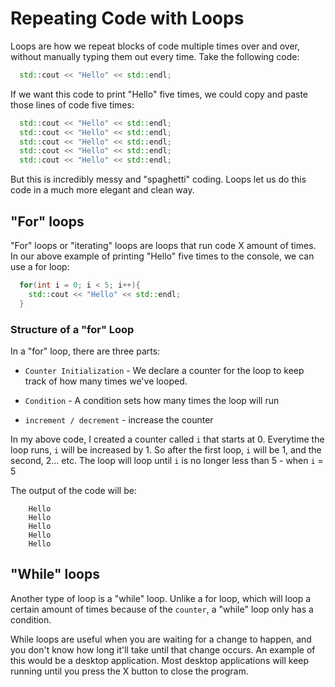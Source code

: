 # Repeating Code with Loops

Loops are how we repeat blocks of code multiple times over and over, without manually typing them out every time. Take the following code:

```c++
  std::cout << "Hello" << std::endl;
```

If we want this code to print "Hello" five times, we could copy and paste those lines of code five times:

```c++
  std::cout << "Hello" << std::endl;
  std::cout << "Hello" << std::endl;
  std::cout << "Hello" << std::endl;
  std::cout << "Hello" << std::endl;
  std::cout << "Hello" << std::endl;
```

But this is incredibly messy and "spaghetti" coding. Loops let us do this code in a much more elegant and clean way.

## "For" loops

"For" loops or "iterating" loops are loops that run code X amount of times. In our above example of printing "Hello" five times to the console, we can use a for loop:

```c++
  for(int i = 0; i < 5; i++){
    std::cout << "Hello" << std::endl;
  }
```

### Structure of a "for" Loop

In a "for" loop, there are three parts:

- `Counter Initialization` - We declare a counter for the loop to keep track of how many times we've looped.

- `Condition` - A condition sets how many times the loop will run

- `increment / decrement` - increase the counter

In my above code, I created a counter called `i` that starts at 0. Everytime the loop runs, `i` will be increased by 1. So after the first loop, `i` will be 1, and the second, 2... etc. The loop will loop until `i` is no longer less than 5 - when `i` = 5

The output of the code will be:
```
    Hello
    Hello
    Hello
    Hello
    Hello
```

## "While" loops

Another type of loop is a "while" loop. Unlike a for loop, which will loop a certain amount of times because of the `counter`, a "while" loop only has a condition.

While loops are useful when you are waiting for a change to happen, and you don't know how long it'll take until that change occurs. An example of this would be a desktop application. Most desktop applications will keep running until you press the X button to close the program.

